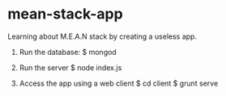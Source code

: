 # mean-stack-app
Learning about M.E.A.N stack by creating a useless app.

1. Run the database:
$ mongod

2. Run the server
$ node index.js

3. Access the app using a web client
$ cd client
$ grunt serve
